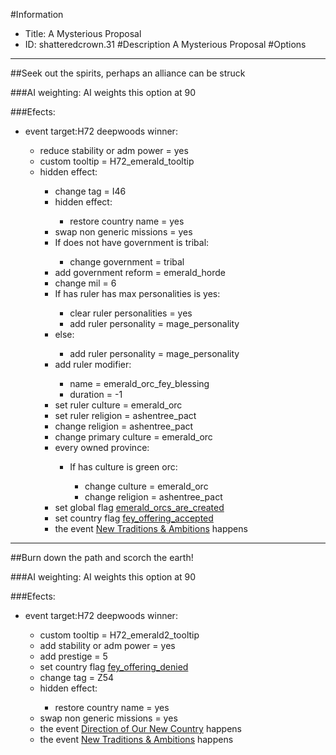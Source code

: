 #Information
 - Title: A Mysterious Proposal
 - ID: shatteredcrown.31
#Description
A Mysterious Proposal
#Options

___
##Seek out the spirits, perhaps an alliance can be struck

###AI weighting:
AI weights this option at 90


###Efects:<ul><li>event target:H72 deepwoods winner:</li><ul><li>reduce stability or adm power = yes</li><li>custom tooltip = H72_emerald_tooltip</li><li>hidden effect:</li><ul><li>change tag = I46</li><li>hidden effect:</li><ul><li>restore country name = yes</li></ul><li>swap non generic missions = yes</li><li>If does not have government is tribal:</li><ul><li>change government = tribal</li></ul><li>add government reform = emerald_horde</li><li>change mil = 6</li><li>If has ruler has max personalities is yes:</li><ul><li>clear ruler personalities = yes</li><li>add ruler personality = mage_personality</li></ul><li>else:</li><ul><li>add ruler personality = mage_personality</li></ul><li>add ruler modifier:</li><ul><li>name = emerald_orc_fey_blessing</li><li>duration = -1</li></ul><li>set ruler culture = emerald_orc</li><li>set ruler religion = ashentree_pact</li><li>change religion = ashentree_pact</li><li>change primary culture = emerald_orc</li><li>every owned province:</li><ul><li>If has culture is green orc:</li><ul><li>change culture = emerald_orc</li><li>change religion = ashentree_pact</li></ul></ul><li>set global flag [emerald_orcs_are_created](../flags/emerald_orcs_are_created.md)</li><li>set country flag [fey_offering_accepted](../flags/fey_offering_accepted.md)</li><li>the event [New Traditions & Ambitions](../events/new_traditions_ambitions_1.md) happens</li></ul></ul></ul>

___
##Burn down the path and scorch the earth!

###AI weighting:
AI weights this option at 90


###Efects:<ul><li>event target:H72 deepwoods winner:</li><ul><li>custom tooltip = H72_emerald2_tooltip</li><li>add stability or adm power = yes</li><li>add prestige = 5</li><li>set country flag [fey_offering_denied](../flags/fey_offering_denied.md)</li><li>change tag = Z54</li><li>hidden effect:</li><ul><li>restore country name = yes</li></ul><li>swap non generic missions = yes</li><li>the event [Direction of Our New Country](../events/direction_of_our_new_country2.md) happens</li><li>the event [New Traditions & Ambitions](../events/new_traditions_ambitions_1.md) happens</li></ul></ul>
